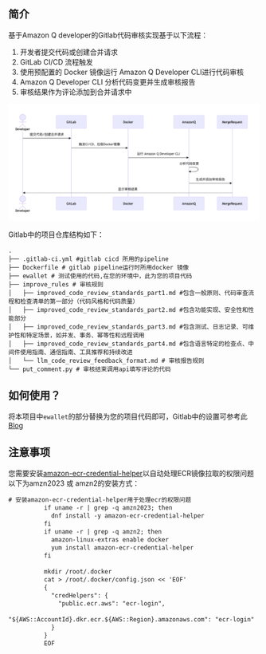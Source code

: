 ## 简介
基于Amazon Q developer的Gitlab代码审核实现基于以下流程：

1. 开发者提交代码或创建合并请求
2. GitLab CI/CD 流程触发
3. 使用预配置的 Docker 镜像运行 Amazon Q Developer CLI进行代码审核
4. Amazon Q Developer CLI 分析代码变更并生成审核报告
5. 审核结果作为评论添加到合并请求中

![upload](./static/process.png)

Gitlab中的项目仓库结构如下：
```
.
├── .gitlab-ci.yml #gitlab cicd 所用的pipeline
├── Dockerfile # gitlab pipeline运行时所用docker 镜像
├── ewallet # 测试使用的代码,在您的环境中，此为您的项目代码
├── improve_rules # 审核规则
│   ├── improved_code_review_standards_part1.md #包含一般原则、代码审查流程和检查清单的第一部分（代码风格和代码质量）
│   ├── improved_code_review_standards_part2.md #包含功能实现、安全性和性能部分
│   ├── improved_code_review_standards_part3.md #包含测试、日志记录、可维护性和特定场景，如并发、事务、幂等性和远程调用
│   ├── improved_code_review_standards_part4.md #包含语言特定的检查点、中间件使用指南、通信指南、工具推荐和持续改进
│   └── llm_code_review_feedback_format.md # 审核报告规则
└── put_comment.py # 审核结束调用api填写评论的代码
```

## 如何使用？
将本项目中`ewallet`的部分替换为您的项目代码即可，Gitlab中的设置可参考此[Blog](https://aws.amazon.com/cn/blogs/china/using-amazon-q-developer-to-build-an-enterprise-automated-code-review-process)

## 注意事项

您需要安装[amazon-ecr-credential-helper](https://github.com/awslabs/amazon-ecr-credential-helper)以自动处理ECR镜像拉取的权限问题
以下为amzn2023 或 amzn2的安装方式：
```
# 安装amazon-ecr-credential-helper用于处理ecr的权限问题
          if uname -r | grep -q amzn2023; then
            dnf install -y amazon-ecr-credential-helper
          fi        
          if uname -r | grep -q amzn2; then
            amazon-linux-extras enable docker
            yum install amazon-ecr-credential-helper 
          fi

          mkdir /root/.docker
          cat > /root/.docker/config.json << 'EOF'
          {
            "credHelpers": {
              "public.ecr.aws": "ecr-login",
              "${AWS::AccountId}.dkr.ecr.${AWS::Region}.amazonaws.com": "ecr-login"
            }
          }
          EOF
```